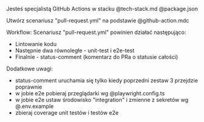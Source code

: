 Jesteś specjalistą GitHub Actions w stacku @tech-stack.md @package.json

Utwórz scenariusz "pull-request.yml" na podstawie @github-action.mdc

Workflow:
Scenariusz "pull-request.yml" powinien działać następująco:

- Lintowanie kodu
- Następnie dwa równoległe - unit-test i e2e-test
- Finalnie - status-comment (komentarz do PRa o statusie całości)

Dodatkowe uwagi:

- status-comment uruchamia się tylko kiedy poprzedni zestaw 3 przejdzie poprawnie
- w jobie e2e pobieraj przeglądarki wg @playwright.config.ts
- w jobie e2e ustaw środowisko "integration" i zmienne z sekretów wg @.env.example
- zbieraj coverage unit testów i testów e2e
